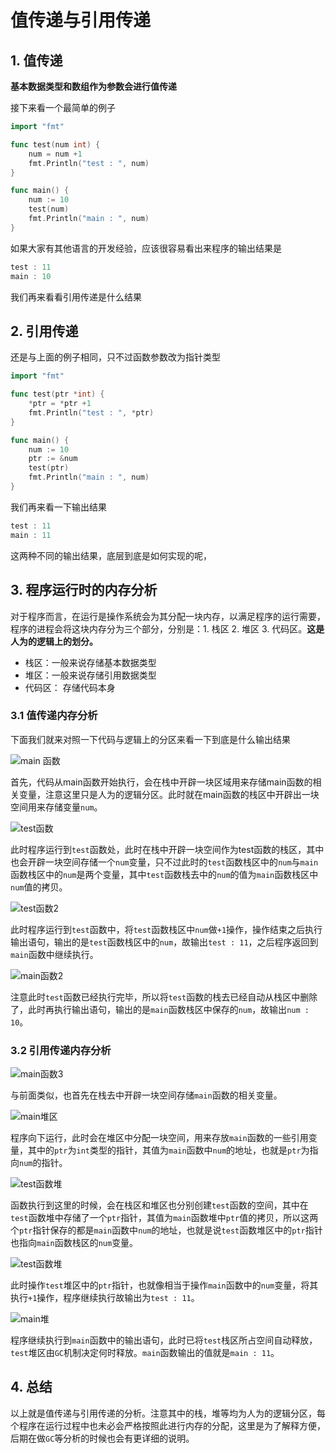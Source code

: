 # 值传递与引用传递

## 1. 值传递

**基本数据类型和数组作为参数会进行值传递**

接下来看一个最简单的例子

```go
import "fmt"

func test(num int) {
    num = num +1
    fmt.Println("test : ", num)
}

func main() {
    num := 10
    test(num)
    fmt.Println("main : ", num)
}
```

如果大家有其他语言的开发经验，应该很容易看出来程序的输出结果是

```go
test : 11
main : 10
```

我们再来看看引用传递是什么结果

## 2. 引用传递

还是与上面的例子相同，只不过函数参数改为指针类型

```go
import "fmt"

func test(ptr *int) {
    *ptr = *ptr +1
    fmt.Println("test : ", *ptr)
}

func main() {
    num := 10
    ptr := &num
    test(ptr)
    fmt.Println("main : ", num)
}
```

我们再来看一下输出结果

```go
test : 11
main : 11
```

这两种不同的输出结果，底层到底是如何实现的呢，

## 3. 程序运行时的内存分析

对于程序而言，在运行是操作系统会为其分配一块内存，以满足程序的运行需要，程序的进程会将这块内存分为三个部分，分别是：1. 栈区 2. 堆区 3. 代码区。**这是人为的逻辑上的划分。**

* 栈区：一般来说存储基本数据类型
* 堆区：一般来说存储引用数据类型
* 代码区： 存储代码本身

### 3.1 值传递内存分析

下面我们就来对照一下代码与逻辑上的分区来看一下到底是什么输出结果  

![main &#x51FD;&#x6570;](https://img-blog.csdnimg.cn/20200212122607648.png?x-oss-process=image/watermark,type_ZmFuZ3poZW5naGVpdGk,shadow_10,text_aHR0cHM6Ly9ibG9nLmNzZG4ubmV0L3NfODQyNDk5NDY3,size_16,color_FFFFFF,t_70)

首先，代码从main函数开始执行，会在栈中开辟一块区域用来存储main函数的相关变量，注意这里只是人为的逻辑分区。此时就在main函数的栈区中开辟出一块空间用来存储变量`num`。 

![test&#x51FD;&#x6570;](https://img-blog.csdnimg.cn/20200212123342278.png?x-oss-process=image/watermark,type_ZmFuZ3poZW5naGVpdGk,shadow_10,text_aHR0cHM6Ly9ibG9nLmNzZG4ubmV0L3NfODQyNDk5NDY3,size_16,color_FFFFFF,t_70)

此时程序运行到`test`函数处，此时在栈中开辟一块空间作为test函数的栈区，其中也会开辟一块空间存储一个`num`变量，只不过此时的`test`函数栈区中的`num`与`main`函数栈区中的`num`是两个变量，其中`test`函数栈去中的`num`的值为`main`函数栈区中`num`值的拷贝。  

![test&#x51FD;&#x6570;2](https://img-blog.csdnimg.cn/20200212123956293.png?x-oss-process=image/watermark,type_ZmFuZ3poZW5naGVpdGk,shadow_10,text_aHR0cHM6Ly9ibG9nLmNzZG4ubmV0L3NfODQyNDk5NDY3,size_16,color_FFFFFF,t_70)

此时程序运行到`test`函数中，将`test`函数栈区中`num`做`+1`操作，操作结束之后执行输出语句，输出的是`test`函数栈区中的`num`，故输出`test : 11`，之后程序返回到`main`函数中继续执行。  

![main&#x51FD;&#x6570;2](https://img-blog.csdnimg.cn/20200212124328449.png?x-oss-process=image/watermark,type_ZmFuZ3poZW5naGVpdGk,shadow_10,text_aHR0cHM6Ly9ibG9nLmNzZG4ubmV0L3NfODQyNDk5NDY3,size_16,color_FFFFFF,t_70)

注意此时`test`函数已经执行完毕，所以将`test`函数的栈去已经自动从栈区中删除了，此时再执行输出语句，输出的是`main`函数栈区中保存的`num`，故输出`num : 10`。

### 3.2 引用传递内存分析

![main&#x51FD;&#x6570;3](https://img-blog.csdnimg.cn/20200212131955928.png?x-oss-process=image/watermark,type_ZmFuZ3poZW5naGVpdGk,shadow_10,text_aHR0cHM6Ly9ibG9nLmNzZG4ubmV0L3NfODQyNDk5NDY3,size_16,color_FFFFFF,t_70)

与前面类似，也首先在栈去中开辟一块空间存储`main`函数的相关变量。  

![main&#x5806;&#x533A;](https://img-blog.csdnimg.cn/20200212133104159.png?x-oss-process=image/watermark,type_ZmFuZ3poZW5naGVpdGk,shadow_10,text_aHR0cHM6Ly9ibG9nLmNzZG4ubmV0L3NfODQyNDk5NDY3,size_16,color_FFFFFF,t_70)

程序向下运行，此时会在堆区中分配一块空间，用来存放`main`函数的一些引用变量，其中的`ptr`为`int`类型的指针，其值为`main`函数中`num`的地址，也就是`ptr`为指向`num`的指针。  

![test&#x51FD;&#x6570;&#x5806;](https://img-blog.csdnimg.cn/20200212133440211.png?x-oss-process=image/watermark,type_ZmFuZ3poZW5naGVpdGk,shadow_10,text_aHR0cHM6Ly9ibG9nLmNzZG4ubmV0L3NfODQyNDk5NDY3,size_16,color_FFFFFF,t_70)

函数执行到这里的时候，会在栈区和堆区也分别创建`test`函数的空间，其中在`test`函数堆中存储了一个`ptr`指针，其值为`main`函数堆中`ptr`值的拷贝，所以这两个`ptr`指针保存的都是`main`函数中`num`的地址，也就是说`test`函数堆区中的`ptr`指针也指向`main`函数栈区的`num`变量。  

![test&#x51FD;&#x6570;&#x5806;](https://img-blog.csdnimg.cn/20200212133836946.png?x-oss-process=image/watermark,type_ZmFuZ3poZW5naGVpdGk,shadow_10,text_aHR0cHM6Ly9ibG9nLmNzZG4ubmV0L3NfODQyNDk5NDY3,size_16,color_FFFFFF,t_70)

此时操作`test`堆区中的`ptr`指针，也就像相当于操作`main`函数中的`num`变量，将其执行`+1`操作，程序继续执行故输出为`test : 11`。  

![main&#x5806;](https://img-blog.csdnimg.cn/2020021213410358.png?x-oss-process=image/watermark,type_ZmFuZ3poZW5naGVpdGk,shadow_10,text_aHR0cHM6Ly9ibG9nLmNzZG4ubmV0L3NfODQyNDk5NDY3,size_16,color_FFFFFF,t_70)

程序继续执行到`main`函数中的输出语句，此时已将`test`栈区所占空间自动释放，`test`堆区由`GC`机制决定何时释放。`main`函数输出的值就是`main : 11`。

## 4. 总结

以上就是值传递与引用传递的分析。注意其中的栈，堆等均为人为的逻辑分区，每个程序在运行过程中也未必会严格按照此进行内存的分配，这里是为了解释方便，后期在做`GC`等分析的时候也会有更详细的说明。

